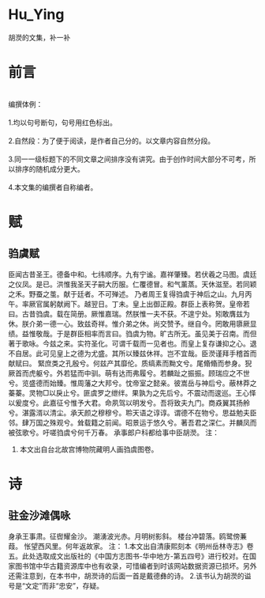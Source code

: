# Hu_Ying
胡濙的文集，补一补
# 前言
<br />编撰体例：<br />
<br />1.均以句号断句，句号用红色标出。<br />
<br />2.自然段：为了便于阅读，是作者自己分的。以文章内容自然分段。<br />
<br />3.同一一级标题下的不同文章之间排序没有讲究。由于创作时间大部分不可考，所以排序的随机成分更大。<br />
<br />4.本文集的编撰者自称编者。<br />

# 赋
## 驺虞赋
臣闻古昔圣王。德备中和。七纬顺序。九有宁谧。嘉祥肇臻。若伏羲之马图。虞廷之仪凤。是已。洪惟我圣天子嗣大历服。仁覆德冒。和气薰蒸。天休滋至。若同颖之禾。野蚕之茧。献于廷者。不可殚述。
乃者周王复得驺虞于神后之山。九月丙午。率厥官属躬献阙下。越翌日。丁未。皇上出御正殿。群臣上表称贺。皇帝若曰。古昔驺虞。载在简册。厥惟嘉瑞。然朕惟一夫不获。不遑宁处。矧敢膺兹为休。朕介弟一德一心。致兹奇祥。惟介弟之休。尚交赞予。继自今。罔敢用隳厥显绩。益惟敬哉。于是群臣相率而言曰。驺虞为物。旷古所无。虽见美于召南。而但著于歌咏。今兹之来。实符圣化。可谓千载而一见者也。而皇上复存谦抑之心。退不自居。此可见皇上之德为尤盛。其所以臻兹休祥。岂不宜哉。臣濙谨拜手稽首而献赋曰。
緊庶类之孔殷兮。何兹产其靡伦。质缟素而黝文兮。尾翛翛而参身。猊厥首而虎躯兮。外若猛而中驯。萌有达而弗履兮。若麟趾之振振。顾瑞应之不世兮。览盛德而始臻。惟周藩之大邦兮。忱帝室之懿亲。彼嵩岳与神后兮。蔽林莽之蓁蓁。灵物□以戾止兮。匪虞罗之绁绊。果孰为之先后兮。不震动而逡巡。王心怿以爰度兮。此嘉征兮惟予大君。命夙驾以明发兮。吾将致夫九门。商猋翼其扬舲兮。湛露湑以清尘。承天颜之穆穆兮。聆天语之谆谆。谓德不在物兮。思益勉夫臣邻。肆万国之殊观兮。耸载籍之前闻。昭景运于悠久兮。著吾君之深仁。并麟凤而被弦歌兮。吁嗟驺虞兮何千万春。
承事郎户科都给事中臣胡濙。
注：
1. 本文出自台北故宫博物院藏明人画驺虞图卷。

# 诗
## 驻金沙滩偶咏
身承王事肃。征辔耀金沙。
潮湧波光赤。月明树影斜。
楼台冲碧落。鸥鹭傍蒹葭。
怅望西风里。何年返故家。
注：
1.本文出自清康熙刻本《明州岳林寺志》卷五。此处选取成文出版社的《中国方志图书-华中地方-第五四号》进行校对。在国家图书馆中华古籍资源库中也有收录，可惜编者到时该网站数据资源已损坏。另外还需注意到，在本书中，胡濙诗的后面一首是戴德彝的诗。
2.该书认为胡濙的谥号是“文定”而非“忠安”，存疑。
